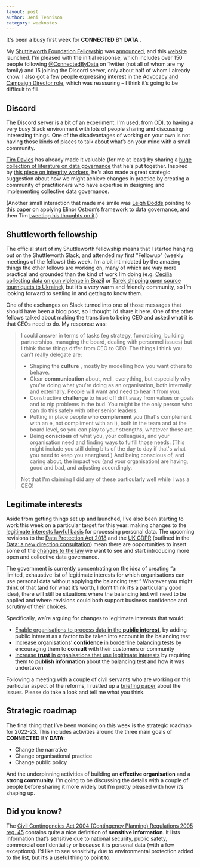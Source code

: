 ```yaml
---
layout: post
author: Jeni Tennison
category: weeknotes
---
```

It's been a busy first week for **CONNECTED** BY **DATA** .

My [Shuttleworth Foundation Fellowship](https://shuttleworthfoundation.org/fellows/) was [announced](https://shuttleworthfoundation.org/thinking/2022/03/01/thinking-welcome-jeni-diarmaid/), and this [website](https://connectedbydata.org) launched. I'm pleased with the initial response, which includes over 150 people following [@ConnectedByData](https://twitter.com/ConnectedByData) on Twitter (not all of whom are my family) and 15 joining the Discord server, only about half of whom I already know. I also got a few people expressing interest in the [Advocacy and Campaign Director role](http://connectedbydata.org/jobs/advocacy-and-campaign-director), which was reassuring – I think it’s going to be difficult to fill.

## Discord

The Discord server is a bit of an experiment. I'm used, from [ODI](https://theodi.org), to having a very busy Slack environment with lots of people sharing and discussing interesting things. One of the disadvantages of working on your own is not having those kinds of places to talk about what’s on your mind with a small community.

[Tim Davies](http://www.timdavies.org.uk/) has already made it valuable (for me at least) by sharing a [huge collection of literature on data governance](https://www.zotero.org/groups/4476723/data_governance/library) that he's put together. Inspired by [this piece on integrity workers](https://newpublic.substack.com/p/-the-case-for-integrity-workers?s=r), he's also made a great strategic suggestion about how we might achieve changes in practice by creating a community of practitioners who have expertise in designing and implementing collective data governance.

(Another small interaction that made me smile was [Leigh Dodds](http://ldodds.com/) pointing to [this paper](https://foundation.mozilla.org/en/blog/a-practical-framework-for-applying-ostroms-principles-to-data-commons-governance/) on applying Elinor Ostrom’s framework to data governance, and then Tim [tweeting his thoughts on it](https://twitter.com/timdavies/status/1499061764411076610).)

## Shuttleworth fellowship

The official start of my Shuttleworth fellowship means that I started hanging out on the Shuttleworth Slack, and attended my first "Fellowup" (weekly meetings of the fellows) this week. I’m a bit intimidated by the amazing things the other fellows are working on, many of which are way more practical and grounded than the kind of work I’m doing (e.g. [Cecilia collecting data on gun violence in Brazil](https://shuttleworthfoundation.org/fellows/cecilia-oliveira/) or [Tarek shipping open source tourniquets to Ukraine](https://shuttleworthfoundation.org/fellows/tarek-loubani/)), but it’s a very warm and friendly community, so I’m looking forward to settling in and getting to know them.

One of the exchanges on Slack turned into one of those messages that should have been a blog post, so I thought I’d share it here. One of the other fellows talked about making the transition to being CEO and asked what it is that CEOs need to do. My response was:

> I could answer in terms of tasks (eg strategy, fundraising, building partnerships, managing the board, dealing with personnel issues) but I think those things differ from CEO to CEO. The things I think you can't really delegate are:
>
> * Shaping the **culture** , mostly by modelling how you want others to behave.
> * Clear **communication** about, well, everything, but especially why you're doing what you're doing as an organisation, both internally and externally. People will want and need to hear it from you.
> * Constructive **challenge** to head off drift away from values or goals and to nip problems in the bud. You might be the only person who can do this safely with other senior leaders.
> * Putting in place people who **complement** you (that's complement with an e, not compliment with an i), both in the team and at the board level, so you can play to your strengths, whatever those are.
> * Being **conscious** of what you, your colleagues, and your organisation need and finding ways to fulfill those needs. (This might include you still doing bits of the day to day if that's what you need to keep you energised.) And being conscious of, and caring about, the impact you (and your organisation) are having, good and bad, and adjusting accordingly.
>
> Not that I'm claiming I did any of these particularly well while I was a CEO!

## Legitimate interests

Aside from getting things set up and launched, I’ve also been starting to work this week on a particular target for this year: making changes to the [legitimate interests lawful basis](https://ico.org.uk/for-organisations/guide-to-data-protection/guide-to-the-general-data-protection-regulation-gdpr/lawful-basis-for-processing/legitimate-interests/) for processing personal data. The upcoming revisions to the [Data Protection Act 2018](https://www.legislation.gov.uk/ukpga/2018/12/contents/enacted) and the [UK GDPR](https://ico.org.uk/for-organisations/dp-at-the-end-of-the-transition-period/data-protection-and-the-eu-in-detail/the-uk-gdpr/) (outlined in the [Data: a new direction consultation](https://www.gov.uk/government/consultations/data-a-new-direction)) mean there are opportunities to insert some of the [changes to the law](http://connectedbydata.org/actions/policy) we want to see and start introducing more open and collective data governance.

The government is currently concentrating on the idea of creating “a limited, exhaustive list of legitimate interests for which organisations can use personal data without applying the balancing test.” Whatever you might think of that (and for what it’s worth, I don’t think it’s a particularly good idea), there will still be situations where the balancing test will need to be applied and where revisions could both support business confidence and scrutiny of their choices.

Specifically, we’re arguing for changes to legitimate interests that would:

* [Enable organisations to process data in the **public interest**](https://docs.google.com/document/d/1fg7_bVkJ3xQ1biaATdmJNwPpa2e1TrTvRqHi4dIGWoc/edit#heading=h.zfe6b3ou9xl6), by adding public interest as a factor to be taken into account in the balancing test
* [Increase organisations’ **confidence** in borderline balancing tests](https://docs.google.com/document/d/1fg7_bVkJ3xQ1biaATdmJNwPpa2e1TrTvRqHi4dIGWoc/edit#heading=h.48vmtx9yazrt) by encouraging them to **consult** with their customers or community
* [Increase **trust** in organisations that use legitimate interests](https://docs.google.com/document/d/1fg7_bVkJ3xQ1biaATdmJNwPpa2e1TrTvRqHi4dIGWoc/edit#heading=h.7iu22kh4lqcp) by requiring them to **publish information** about the balancing test and how it was undertaken

Following a meeting with a couple of civil servants who are working on this particular aspect of the reforms, I rustled up a [briefing paper](https://docs.google.com/document/d/1fg7_bVkJ3xQ1biaATdmJNwPpa2e1TrTvRqHi4dIGWoc/edit#) about the issues. Please do take a look and tell me what you think.

## Strategic roadmap

The final thing that I’ve been working on this week is the strategic roadmap for 2022-23. This includes activities around the three main goals of **CONNECTED** BY **DATA**:

* Change the narrative
* Change organisational practice
* Change public policy

And the underpinning activities of building an **effective organisation** and a **strong community**. I’m going to be discussing the details with a couple of people before sharing it more widely but I’m pretty pleased with how it’s shaping up.

## Did you know?

The [Civil Contingencies Act 2004 (Contingency Planning) Regulations 2005 reg. 45](https://www.legislation.gov.uk/uksi/2005/2042/regulation/45) contains quite a nice definition of **sensitive information**. It lists information that’s sensitive due to national security, public safety, commercial confidentiality or because it is personal data (with a few exceptions). I’d like to see sensitivity due to environmental protection added to the list, but it’s a useful thing to point to.
